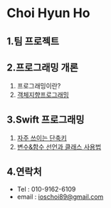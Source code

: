 Choi Hyun Ho     
================================
1.팀 프로젝트
--------------------------------------
2.프로그래밍 개론
--------------------------------------
1. 프로그래밍이란?
2. [객체지향프로그래밍](./ClassStudy/180110/README.md)

3.Swift 프로그래밍
--------------------------------------
1. [자주 쓰이는 단축키](./ClassStudy/HotKey/README.md)
2. [변수&함수 선언과 클래스 사용법](./ClassStudy/180111/README.md)

4.연락처
--------------------------------------
* Tel : 010-9162-6109
* email : ioschoi89@gmail.com
